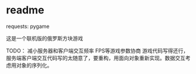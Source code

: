 # readme

requests: pygame

这是一个联机版的俄罗斯方块游戏


TODO：
减小服务器和客户端交互频率
FPS等游戏参数协商
游戏代码写得还行，服务端客户端交互代码写的太随意了，要重构，用面向对象重新实现。数据交互考虑用对象的序列化。
